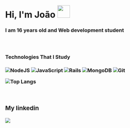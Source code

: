 <h1>Hi, I'm João <img width='40px' src='https://raw.githubusercontent.com/kaueMarques/kaueMarques/master/hi.gif'/></h1>

<h3>I am 16 years old and Web development student<h3>
 
<br>

<h3>Technologies That I Study<h3>

![NodeJS](https://img.shields.io/badge/node.js-6DA55F?style=for-the-badge&logo=node.js&logoColor=white)
![JavaScript](https://img.shields.io/badge/javascript-%23323330.svg?style=for-the-badge&logo=javascript&logoColor=%23F7DF1E)
![Rails](https://img.shields.io/badge/rails-%23CC0000.svg?style=for-the-badge&logo=ruby-on-rails&logoColor=white)
![MongoDB](https://img.shields.io/badge/MongoDB-%234ea94b.svg?style=for-the-badge&logo=mongodb&logoColor=white)
![Git](https://img.shields.io/badge/git-%23F05033.svg?style=for-the-badge&logo=git&logoColor=white)

<div>
 
![Top Langs](https://github-readme-stats.vercel.app/api/top-langs/?username=dev-pedro75&layout=compact&)
 </div>
 
<br>
 
<div>
  <h3>My linkedin</h1>
  <a href="https://www.linkedin.com/in/joao-pedro-mello/" target='_blank'><img src='https://img.shields.io/badge/LinkedIn-0077B5?style=for-the-badge&logo=linkedin&logoColor=white'/></a>
</div>
 
